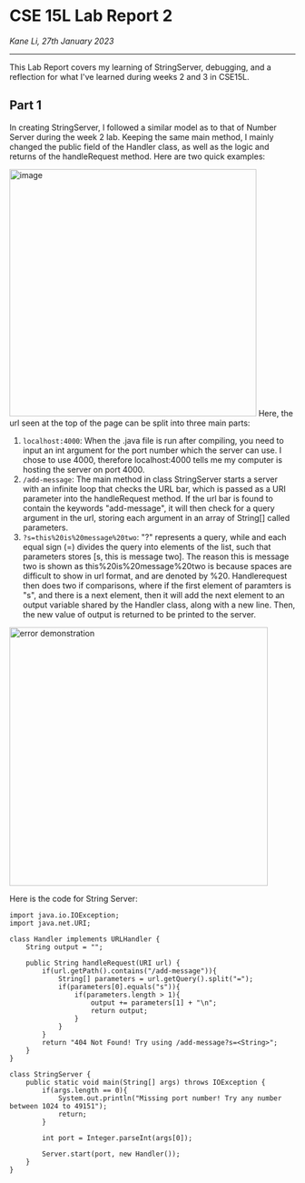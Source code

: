 # CSE 15L Lab Report 2 #  
*Kane Li, 27th January 2023*

----
This Lab Report covers my learning of StringServer, debugging, and a reflection for what I've learned during weeks 2 and 3 in CSE15L. 

## Part 1 ##
In creating StringServer, I followed a similar model as to that of Number Server during the week 2 lab. Keeping the same main method, I mainly changed the public field of the Handler class, as well as the logic and returns of the handleRequest method. Here are two quick examples:

<img width="435" alt="image" src="https://user-images.githubusercontent.com/122249106/215302280-a6c3a5df-9a19-4df1-bbda-66f362a13a04.png">
Here, the url seen at the top of the page can be split into three main parts:

1.  ` localhost:4000 `: When the .java file is run after compiling, you need to input an int argument for the port number which the server can use. I chose to use 4000, therefore localhost:4000 tells me my computer is hosting the server on port 4000.
2. ` /add-message `: The main method in class StringServer starts a server with an infinite loop that checks the URL bar, which is passed as a URI parameter into the handleRequest method. If the url bar is found to contain the keywords "add-message", it will then check for a query argument in the url, storing each argument in an array of String[] called parameters.
3. ` ?s=this%20is%20message%20two `: "?" represents a query, while and each equal sign (=) divides the query into elements of the list, such that parameters stores \[s, this is message two]. The reason this is message two is shown as this%20is%20message%20two is because spaces are difficult to show in url format, and are denoted by %20. Handlerequest then does two if comparisons, where if the first element of paramters is "s", and there is a next element, then it will add the next element to an output variable shared by the Handler class, along with a new line. Then, the new value of output is returned to be printed to the server.

<img width="455" alt="error demonstration" src="https://user-images.githubusercontent.com/122249106/215302241-859ae3e6-961f-4738-ae88-c0b4e28283f1.png">


Here is the code for String Server:

```
import java.io.IOException;
import java.net.URI;

class Handler implements URLHandler {
    String output = "";
    
    public String handleRequest(URI url) {
        if(url.getPath().contains("/add-message")){
            String[] parameters = url.getQuery().split("=");
            if(parameters[0].equals("s")){
                if(parameters.length > 1){
                    output += parameters[1] + "\n";
                    return output;
                }
            }
        }
        return "404 Not Found! Try using /add-message?s=<String>";
    }
}

class StringServer {
    public static void main(String[] args) throws IOException {
        if(args.length == 0){
            System.out.println("Missing port number! Try any number between 1024 to 49151");
            return;
        }

        int port = Integer.parseInt(args[0]);

        Server.start(port, new Handler());
    }
}
```
